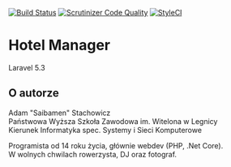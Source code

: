 [![Build Status](https://travis-ci.org/Saibamen/HotelManager.svg?branch=master)](https://travis-ci.org/Saibamen/HotelManager)
[![Scrutinizer Code Quality](https://scrutinizer-ci.com/g/Saibamen/HotelManager/badges/quality-score.png?b=master)](https://scrutinizer-ci.com/g/Saibamen/HotelManager/?branch=master)
[![StyleCI](https://styleci.io/repos/77186372/shield?branch=master)](https://styleci.io/repos/77186372)

# Hotel Manager

Laravel 5.3

## O autorze

Adam "Saibamen" Stachowicz<br />
Państwowa Wyższa Szkoła Zawodowa im. Witelona w Legnicy<br />
Kierunek Informatyka spec. Systemy i Sieci Komputerowe

Programista od 14 roku życia, głównie webdev (PHP, .Net Core).<br />
W wolnych chwilach rowerzysta, DJ oraz fotograf.
